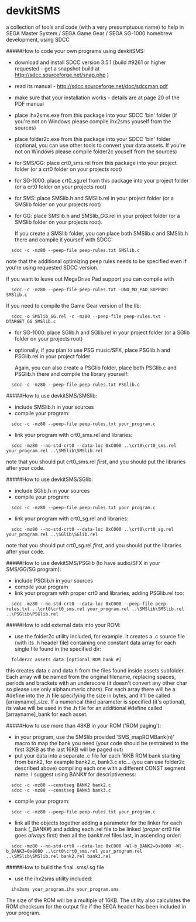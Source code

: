 devkitSMS
=========

a collection of tools and code (with a very presumptuous name) to help in SEGA Master System / SEGA Game Gear / SEGA SG-1000 homebrew development, using SDCC

#####How to code your own programs using devkitSMS:

* download and install SDCC version 3.5.1 (build #9261 or higher requested - get a snapshot build at http://sdcc.sourceforge.net/snap.php )
* read its manual - http://sdcc.sourceforge.net/doc/sdccman.pdf
* make sure that your installation works - details are at page 20 of the PDF manual
* place ihx2sms.exe from this package into your SDCC 'bin' folder
  (if you're not on Windows please compile ihx2sms youself from the sources)
* place folder2c.exe from this package into your SDCC 'bin' folder
  (optional, you can use other tools to convert your data assets. If you're not on Windows please compile folder2c youself from the sources)
* for SMS/GG:  place crt0_sms.rel from this package into your project folder (or a crt0 folder on your projects root)
* for SG-1000: place crt0_sg.rel from this package into your project folder (or a crt0 folder on your projects root)
* for SMS: place SMSlib.h and SMSlib.rel in your project folder (or a SMSlib folder on your projects root)
* for GG:  place SMSlib.h and SMSlib_GG.rel in your project folder (or a SMSlib folder on your projects root).

  If you create a SMSlib folder, you can place both SMSlib.c and SMSlib.h there and compile it yourself with SDCC:
```
  sdcc -c -mz80 --peep-file peep-rules.txt SMSlib.c
```
  note that the additional optimizing peep rules needs to be specified even if you're using requested SDCC version.

  If you want to leave out MegaDrive Pad support you can compile with
```
  sdcc -c -mz80 --peep-file peep-rules.txt -DNO_MD_PAD_SUPPORT SMSlib.c
``` 
  If you need to compile the Game Gear version of the lib:
```  
  sdcc -o SMSlib_GG.rel -c -mz80 --peep-file peep-rules.txt -DTARGET_GG SMSlib.c
```

* for SG-1000: place SGlib.h and SGlib.rel in your project folder (or a SGlib folder on your projects root)
* optionally, if you plan to use PSG music/SFX, place PSGlib.h and PSGlib.rel in your project folder

  Again, you can also create a PSGlib folder, place both PSGlib.c and PSGlib.h there and compile the library yourself:
```
  sdcc -c -mz80 --peep-file peep-rules.txt PSGlib.c
```

#####How to use devkitSMS/SMSlib:

* include SMSlib.h in your sources
* compile your program:
```
  sdcc -c -mz80 --peep-file peep-rules.txt your_program.c
```
* link your program with crt0_sms.rel and libraries:
```
  sdcc -mz80 --no-std-crt0 --data-loc 0xC000 ..\crt0\crt0_sms.rel your_program.rel ..\SMSlib\SMSlib.rel
```
  note that you should put crt0_sms.rel *first*, and you should put the libraries after your code.
  
#####How to use devkitSMS/SGlib:

* include SGlib.h in your sources
* compile your program:
```
  sdcc -c -mz80 --peep-file peep-rules.txt your_program.c
```
* link your program with crt0_sg.rel and libraries:
```
  sdcc -mz80 --no-std-crt0 --data-loc 0xC000 ..\crt0\crt0_sg.rel your_program.rel ..\SGlib\SGlib.rel
```
  note that you should put crt0_sg.rel *first*, and you should put the libraries after your code.
  
#####How to use devkitSMS/PSGlib (to have audio/SFX in your SMS/GG/SG program):

* include PSGlib.h in your sources
* compile your program
* link your program with proper crt0 and libraries, adding PSGlib.rel too:
```
  sdcc -mz80 --no-std-crt0 --data-loc 0xC000 --peep-file peep-rules.txt ..\crt0\crt0_sms.rel your_program.rel ..\SMSlib\SMSlib.rel ..\PSGlib\PSGlib.rel
```

#####How to add external data into your ROM:

* use the folder2c utility included, for example.
  It creates a .c source file (with its .h header file) containing one constant data array for each single file found in the specified dir:
```
  folder2c assets data [optional ROM bank #]
```
  this creates data.c and data.h from the files found inside assets subfolder.
Each array will be named from the original filename, replacing spaces, periods and brackets with an underscore (it doesn't convert any other char so please use only alphanumeric chars). For each array there will be a #define into the .h file specifying the size in bytes, and it'll be called [arrayname]_size.
If a numerical third parameter is specified (it's optional), its value will be used in the .h file for an additional #define called [arrayname]_bank for each asset.

#####How to use more than 48KB in your ROM ('ROM paging'):

* in your program, use the SMSlib provided 'SMS_mapROMBank(n)' macro to map the bank you need (your code should be restrained to the first 32KB as the last 16KB will be paged out)
* put your data into a separate .c file for each 16KB ROM bank starting from bank2, for example bank2.c, bank3.c etc... (you can use folder2c described above) compiling each one with a different CONST segment name.
  I suggest using BANK# for descriptiveness:
```
  sdcc -c -mz80 --constseg BANK2 bank2.c
  sdcc -c -mz80 --constseg BANK3 bank3.c
```
* compile your program:
```
  sdcc -c -mz80 --peep-file peep-rules.txt your_program.c
```
* link all the objects together adding a parameter for the linker for each bank (_BANK#) and adding each .rel file to be linked (*proper* crt0 file goes *always* first) then all the bank#.rel files last, in ascending order:
```
  sdcc -mz80 --no-std-crt0 --data-loc 0xC000 -Wl-b_BANK2=0x8000 -Wl-b_BANK3=0x8000 ..\crt0\crt0_sms.rel your_program.rel ..\SMSlib\SMSlib.rel bank2.rel bank3.rel
```

#####How to build the final .sms/.sg file

* use the ihx2sms utility included:
```
  ihx2sms your_program.ihx your_program.sms
```
  The size of the ROM will be a multiple of 16KB. The utility also calculates the ROM checksum for the output file if the SEGA header has been included in your program.
